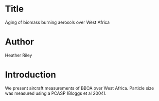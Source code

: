 # Title 
Aging of biomass burning aerosols over West Africa

# Author
Heather Riley

# Introduction
We present aircraft measurements of BBOA over West Africa.
Particle size was measured using a PCASP (Bloggs et al 2004).
